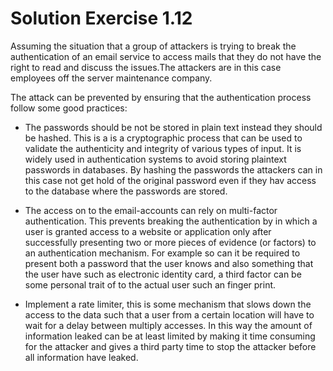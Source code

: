 # Solution Exercise 1.12

Assuming the situation that a group of attackers is trying to break the authentication of an email service to access mails that they do not have the right to read and discuss the issues.The attackers are in this case employees off the server maintenance company.

The attack can be prevented by ensuring that the authentication process follow some good practices:

- The passwords should be not be stored in plain text instead they should be hashed. This is a is a cryptographic process that can be used to validate the authenticity and integrity of various types of input. It is widely used in authentication systems to avoid storing plaintext passwords in databases. By hashing the passwords the attackers can in this case not get hold of the original password even if they hav access to the database where the passwords are stored.

- The access on to the email-accounts can rely on multi-factor authentication. This prevents breaking the authentication by in which a user is granted access to a website or application only after successfully presenting two or more pieces of evidence (or factors) to an authentication mechanism. For example so can it be required to present both a password that the user knows and also something that the user have such as electronic identity card, a third factor can be some personal trait of to the actual user such an finger print.

- Implement a rate limiter, this is some mechanism that slows down the access to the data such that a user from a certain location will have to wait for a delay between multiply accesses. In this way the amount of information leaked can be at least limited by making it time consuming for the attacker and gives a third party time to stop the attacker before all information have leaked.

